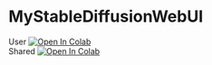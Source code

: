 # MyStableDiffusionWebUI

User
[![Open In Colab](https://colab.research.google.com/assets/colab-badge.svg)](https://colab.research.google.com/github/Kimyobu/MyStableDiffusionWebUI/blob/main/webui(alohomora).ipynb) <br>
Shared
[![Open In Colab](https://colab.research.google.com/assets/colab-badge.svg)](https://colab.research.google.com/github/Kimyobu/MyStableDiffusionWebUI/blob/main/webui(alohomora)_Shared.ipynb)

